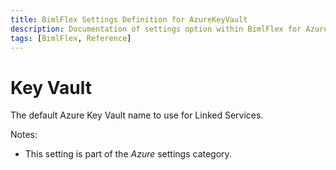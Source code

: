 ```yaml
---
title: BimlFlex Settings Definition for AzureKeyVault
description: Documentation of settings option within BimlFlex for AzureKeyVault
tags: [BimlFlex, Reference]
---
```


# Key Vault

The default Azure Key Vault name to use for Linked Services.

Notes:

* This setting is part of the *Azure* settings category.

